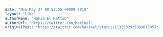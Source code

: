 ```yaml
---
date: "Mon May 27 08:53:55 +0000 2019"
layout: "like"
authorName: "Hakim El Hattab"
authorUrl: "https://twitter.com/hakimel"
originalPost: "https://twitter.com/hakimel/status/1132932935399673857"
---
```

